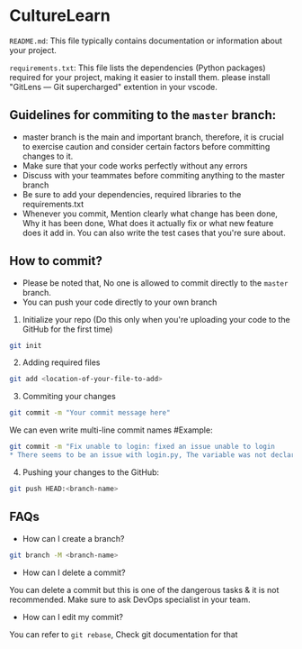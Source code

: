 # CultureLearn
 `README.md`: This file typically contains documentation or information about your project.
 
 `requirements.txt`: This file lists the dependencies (Python packages) required for your project, making it easier to install them.
  please install "GitLens — Git supercharged" extention in your vscode.
## Guidelines for commiting to the `master` branch:
* master branch is the main and important branch, therefore, it is crucial to exercise caution and consider certain factors before committing changes to it.
* Make sure that your code works perfectly without any errors
* Discuss with your teammates before commiting anything to the master branch
* Be sure to add your dependencies, required libraries to the requirements.txt
* Whenever you commit, Mention clearly what change has been done, Why it has been done, What does it actually fix or what new feature does it add in. You can also write the test cases that you're sure about.
## How to commit?
* Please be noted that, No one is allowed to commit directly to the `master` branch.
* You can push your code directly to your own branch

1. Initialize your repo (Do this only when you're uploading your code to the GitHub for the first time)
```bash
git init
```
2. Adding required files
```bash
git add <location-of-your-file-to-add>
```

3. Commiting your changes
```bash
git commit -m "Your commit message here"
```
 We can even write multi-line commit names
 #Example:
 ```bash
 git commit -m "Fix unable to login: fixed an issue unable to login
 * There seems to be an issue with login.py, The variable was not declared." 
 ```

4. Pushing your changes to the GitHub:
```bash
git push HEAD:<branch-name>
```

## FAQs
* How can I create a branch?

```bash
git branch -M <branch-name>
```

* How can I delete a commit?

You can delete a commit but this is one of the dangerous tasks & it is not recommended. Make sure to ask DevOps specialist in your team.

* How can I edit my commit?

You can refer to `git rebase`, Check git documentation for that
